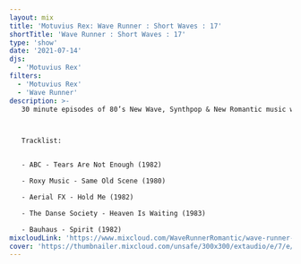 ```yaml
---
layout: mix
title: 'Motuvius Rex: Wave Runner : Short Waves : 17'
shortTitle: 'Wave Runner : Short Waves : 17'
type: 'show'
date: '2021-07-14'
djs:
  - 'Motuvius Rex'
filters:
  - 'Motuvius Rex'
  - 'Wave Runner'
description: >-
   30 minute episodes of 80’s New Wave, Synthpop & New Romantic music with commentary on each song, the date of release and some very brief histories. Not too long, not too short! Just 30 minutes of nostalgic time travel to a magical era of fun and fashion! Hosted by Motuvius Rex, Wave Runner is a program of Radio Arcane based in Louisville, Kentucky.



   Tracklist:


   - ABC - Tears Are Not Enough (1982)

   - Roxy Music - Same Old Scene (1980)

   - Aerial FX - Hold Me (1982)

   - The Danse Society - Heaven Is Waiting (1983)

   - Bauhaus - Spirit (1982)
mixcloudLink: 'https://www.mixcloud.com/WaveRunnerRomantic/wave-runner-short-waves-17'
cover: 'https://thumbnailer.mixcloud.com/unsafe/300x300/extaudio/e/7/e/e/8d69-d686-4507-8611-7a27b302695c'
---
```

